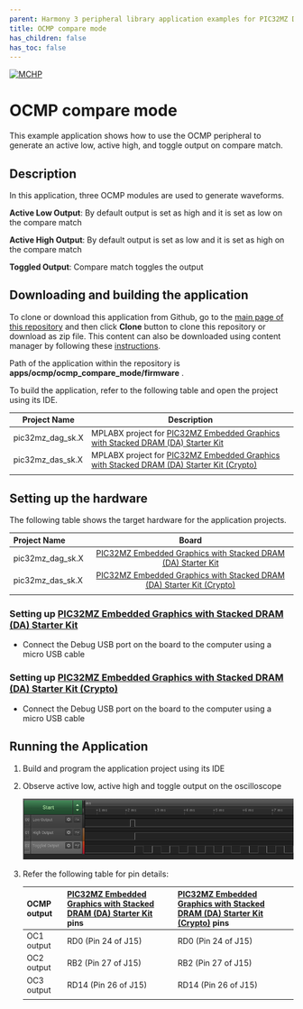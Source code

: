 ```yaml
---
parent: Harmony 3 peripheral library application examples for PIC32MZ DA family
title: OCMP compare mode 
has_children: false
has_toc: false
---
```


[![MCHP](https://www.microchip.com/ResourcePackages/Microchip/assets/dist/images/logo.png)](https://www.microchip.com)

# OCMP compare mode

This example application shows how to use the OCMP peripheral to generate an active low, active high, and toggle output on compare match.

## Description

In this application, three OCMP modules are used to generate waveforms.

**Active Low Output**: By default output is set as high and it is set as low on the compare match

**Active High Output**: By default output is set as low and it is set as high on the compare match

**Toggled Output**: Compare match toggles the output

## Downloading and building the application

To clone or download this application from Github, go to the [main page of this repository](https://github.com/Microchip-MPLAB-Harmony/csp_apps_pic32mz_da) and then click **Clone** button to clone this repository or download as zip file.
This content can also be downloaded using content manager by following these [instructions](https://github.com/Microchip-MPLAB-Harmony/contentmanager/wiki).

Path of the application within the repository is **apps/ocmp/ocmp_compare_mode/firmware** .

To build the application, refer to the following table and open the project using its IDE.

| Project Name      | Description                                    |
| ----------------- | ---------------------------------------------- |
| pic32mz_dag_sk.X | MPLABX project for [PIC32MZ Embedded Graphics with Stacked DRAM (DA) Starter Kit](https://www.microchip.com/DevelopmentTools/ProductDetails/PartNO/DM320010)     |
| pic32mz_das_sk.X | MPLABX project for [PIC32MZ Embedded Graphics with Stacked DRAM (DA) Starter Kit (Crypto)](https://www.microchip.com/DevelopmentTools/ProductDetails/DM320010-C) |
|||

## Setting up the hardware

The following table shows the target hardware for the application projects.

| Project Name| Board|
|:---------|:---------:|
| pic32mz_dag_sk.X | [PIC32MZ Embedded Graphics with Stacked DRAM (DA) Starter Kit](https://www.microchip.com/DevelopmentTools/ProductDetails/PartNO/DM320010)     |
| pic32mz_das_sk.X | [PIC32MZ Embedded Graphics with Stacked DRAM (DA) Starter Kit (Crypto)](https://www.microchip.com/DevelopmentTools/ProductDetails/DM320010-C) |
|||

### Setting up [PIC32MZ Embedded Graphics with Stacked DRAM (DA) Starter Kit](https://www.microchip.com/DevelopmentTools/ProductDetails/PartNO/DM320010)

- Connect the Debug USB port on the board to the computer using a micro USB cable

### Setting up [PIC32MZ Embedded Graphics with Stacked DRAM (DA) Starter Kit (Crypto)](https://www.microchip.com/DevelopmentTools/ProductDetails/DM320010-C)

- Connect the Debug USB port on the board to the computer using a micro USB cable

## Running the Application

1. Build and program the application project using its IDE
2. Observe active low, active high and toggle output on the oscilloscope

    ![ouptut](images/output_ocmp_compare_mode.png)

3. Refer the following table for pin details:

    | OCMP output | [PIC32MZ Embedded Graphics with Stacked DRAM (DA) Starter Kit](https://www.microchip.com/DevelopmentTools/ProductDetails/PartNO/DM320010) pins | [PIC32MZ Embedded Graphics with Stacked DRAM (DA) Starter Kit (Crypto)](https://www.microchip.com/DevelopmentTools/ProductDetails/DM320010-C) pins |
    | ---- | ----- | ----- |
    | OC1 output | RD0 (Pin 24 of J15) | RD0 (Pin 24 of J15) |
    | OC2 output | RB2 (Pin 27 of J15) | RB2 (Pin 27 of J15) |
    | OC3 output | RD14 (Pin 26 of J15) | RD14 (Pin 26 of J15) |
    |||